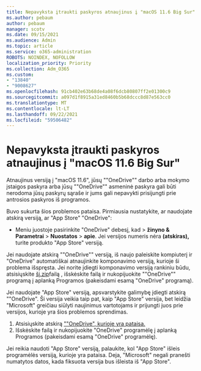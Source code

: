 ```yaml
---
title: Nepavyksta įtraukti paskyros atnaujinus į "macOS 11.6 Big Sur"
ms.author: pebaum
author: pebaum
manager: scotv
ms.date: 09/15/2021
ms.audience: Admin
ms.topic: article
ms.service: o365-administration
ROBOTS: NOINDEX, NOFOLLOW
localization_priority: Priority
ms.collection: Adm_O365
ms.custom:
- "13840"
- "9008627"
ms.openlocfilehash: 91cb402e63b68de4a08f6dcb80807ff2e01300c9
ms.sourcegitcommit: a097d1f8915a31ed8460b5b68dccc8d87e563cc0
ms.translationtype: MT
ms.contentlocale: lt-LT
ms.lasthandoff: 09/22/2021
ms.locfileid: "59506482"
---
```

# <a name="unable-to-add-an-account-after-upgrading-to-macos-116-big-sur"></a>Nepavyksta įtraukti paskyros atnaujinus į "macOS 11.6 Big Sur"

Atnaujinus versiją į "macOS 11.6", jūsų ""OneDrive"" darbo arba mokymo įstaigos paskyra arba jūsų ""OneDrive"" asmeninė paskyra gali būti nerodoma jūsų paskyrų sąraše ir jums gali nepavykti prisijungti prie antrosios paskyros iš programos.

Buvo sukurta šios problemos pataisa. Pirmiausia nustatykite, ar naudojate atskirą versiją, ar "App Store" "OneDrive":

- Meniu juostoje pasirinkite "OneDrive" debesį, kad > **žinyno & Parametrai**  >  **Nuostatos**  >  **apie**. Jei versijos numeris nėra **(atskiras),** turite produkto "App Store" versiją.

Jei naudojate atskirą ""OneDrive"" versiją, iš naujo paleiskite kompiuterį ir "OneDrive" automatiškai atnaujinkite komponavimo versiją, kurioje ši problema išspręsta. Jei norite įdiegti komponavimo versiją rankiniu būdu, atsisiųskite [šį.zip](https://oneclient.sfx.ms/Mac/Prod/21.170.0822.0003/OneDrive.zip)failą , išskėskite failą ir nukopijuokite ""OneDrive"" programą į aplanką Programos (pakeisdami esamą "OneDrive" programą).

Jei naudojate "App Store" versiją, apsvarstykite galimybę įdiegti atskirą ""OneDrive". Ši versija veikia taip pat, kaip "App Store" versija, bet leidžia "Microsoft" greičiau siūlyti naujinimus vartotojams ir prijungti juos prie versijos, kurioje yra šios problemos sprendimas.

1. Atsisiųskite atskirą [""OneDrive", kurioje yra pataisa.](https://oneclient.sfx.ms/Mac/Prod/21.170.0822.0003/OneDrive.zip)
2. Išskėskite failą ir nukopijuokite "OneDrive" programėlę į aplanką Programos (pakeisdami esamą "OneDrive" programėlę).

Jei reikia naudoti "App Store" versiją, palaukite, kol "App Store" išleis programėlės versiją, kurioje yra pataisa. Deja, "Microsoft" negali pranešti numatytos datos, kada fiksuota versija bus išleista iš "App Store".


